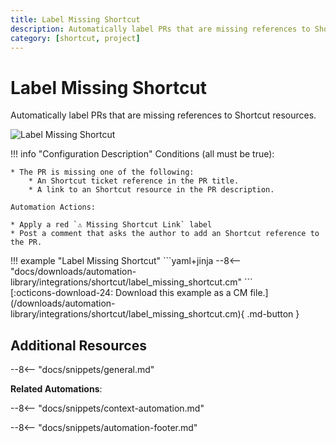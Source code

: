 ```yaml
---
title: Label Missing Shortcut
description: Automatically label PRs that are missing references to Shortcut resources.
category: [shortcut, project]
---
```

# Label Missing Shortcut
<!-- --8<-- [start:example]-->
Automatically label PRs that are missing references to Shortcut resources.

![Label Missing Shortcut](/automations/label-missing-project-tracker/label-missing-project-tracker.png)

!!! info "Configuration Description"
    Conditions (all must be true):

    * The PR is missing one of the following:
        * An Shortcut ticket reference in the PR title.
        * A link to an Shortcut resource in the PR description.

    Automation Actions:

    * Apply a red `⚠️ Missing Shortcut Link` label
    * Post a comment that asks the author to add an Shortcut reference to the PR.

<div class="automationExample" markdown="1">
!!! example "Label Missing Shortcut"
    ```yaml+jinja
    --8<-- "docs/downloads/automation-library/integrations/shortcut/label_missing_shortcut.cm"
    ```
    <div class="result" markdown>
      <span>
      [:octicons-download-24: Download this example as a CM file.](/downloads/automation-library/integrations/shortcut/label_missing_shortcut.cm){ .md-button }
      </span>
    </div>
</div>
<!-- --8<-- [end:example]-->

## Additional Resources

--8<-- "docs/snippets/general.md"

**Related Automations**:

--8<-- "docs/snippets/context-automation.md"

--8<-- "docs/snippets/automation-footer.md"
